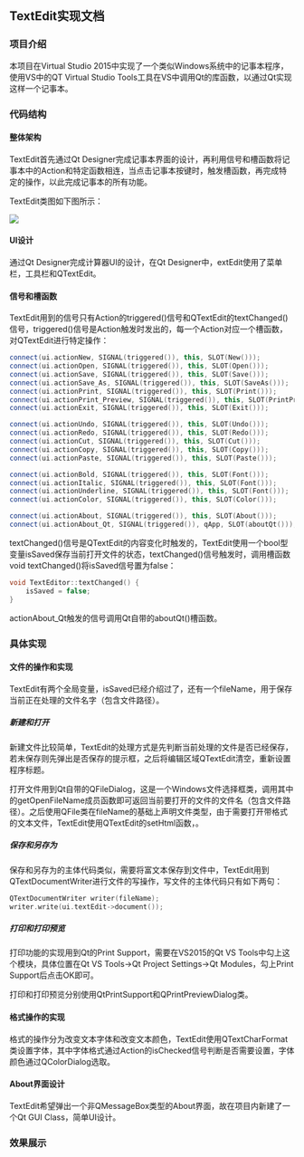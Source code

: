 ## TextEdit实现文档

### 项目介绍

本项目在Virtual Studio 2015中实现了一个类似Windows系统中的记事本程序，使用VS中的QT Virtual Studio Tools工具在VS中调用Qt的库函数，以通过Qt实现这样一个记事本。

### 代码结构

#### 整体架构

TextEdit首先通过Qt Designer完成记事本界面的设计，再利用信号和槽函数将记事本中的Action和特定函数相连，当点击记事本按键时，触发槽函数，再完成特定的操作，以此完成记事本的所有功能。

TextEdit类图如下图所示：

![](https://github.com/xzjqx/TextEdit/tree/master/images/TextEdit_UML.jpg)

#### UI设计

通过Qt Designer完成计算器UI的设计，在Qt Designer中，extEdit使用了菜单栏，工具栏和QTextEdit。

#### 信号和槽函数

TextEdit用到的信号只有Action的triggered()信号和QTextEdit的textChanged()信号，triggered()信号是Action触发时发出的，每一个Action对应一个槽函数，对QTextEdit进行特定操作：

```C++
connect(ui.actionNew, SIGNAL(triggered()), this, SLOT(New()));
connect(ui.actionOpen, SIGNAL(triggered()), this, SLOT(Open()));
connect(ui.actionSave, SIGNAL(triggered()), this, SLOT(Save()));
connect(ui.actionSave_As, SIGNAL(triggered()), this, SLOT(SaveAs()));
connect(ui.actionPrint, SIGNAL(triggered()), this, SLOT(Print()));
connect(ui.actionPrint_Preview, SIGNAL(triggered()), this, SLOT(PrintPreview()));
connect(ui.actionExit, SIGNAL(triggered()), this, SLOT(Exit()));

connect(ui.actionUndo, SIGNAL(triggered()), this, SLOT(Undo()));
connect(ui.actionRedo, SIGNAL(triggered()), this, SLOT(Redo()));
connect(ui.actionCut, SIGNAL(triggered()), this, SLOT(Cut()));
connect(ui.actionCopy, SIGNAL(triggered()), this, SLOT(Copy()));
connect(ui.actionPaste, SIGNAL(triggered()), this, SLOT(Paste()));

connect(ui.actionBold, SIGNAL(triggered()), this, SLOT(Font()));
connect(ui.actionItalic, SIGNAL(triggered()), this, SLOT(Font()));
connect(ui.actionUnderline, SIGNAL(triggered()), this, SLOT(Font()));
connect(ui.actionColor, SIGNAL(triggered()), this, SLOT(Color()));

connect(ui.actionAbout, SIGNAL(triggered()), this, SLOT(About()));
connect(ui.actionAbout_Qt, SIGNAL(triggered()), qApp, SLOT(aboutQt()));
```

textChanged()信号是QTextEdit的内容变化时触发的，TextEdit使用一个bool型变量isSaved保存当前打开文件的状态，textChanged()信号触发时，调用槽函数void textChanged()将isSaved信号置为false：

```C++
void TextEditor::textChanged() {
    isSaved = false;
}
```

actionAbout_Qt触发的信号调用Qt自带的aboutQt()槽函数。

### 具体实现

#### 文件的操作和实现

TextEdit有两个全局变量，isSaved已经介绍过了，还有一个fileName，用于保存当前正在处理的文件名字（包含文件路径）。

##### 新建和打开

新建文件比较简单，TextEdit的处理方式是先判断当前处理的文件是否已经保存，若未保存则先弹出是否保存的提示框，之后将编辑区域QTextEdit清空，重新设置程序标题。

打开文件用到Qt自带的QFileDialog，这是一个Windows文件选择框类，调用其中的getOpenFileName成员函数即可返回当前要打开的文件的文件名（包含文件路径）。之后使用QFile类在fileName的基础上声明文件类型，由于需要打开带格式的文本文件，TextEdit使用QTextEdit的setHtml函数，。

##### 保存和另存为

保存和另存为的主体代码类似，需要将富文本保存到文件中，TextEdit用到QTextDocumentWriter进行文件的写操作，写文件的主体代码只有如下两句：

```C++
QTextDocumentWriter writer(fileName);
writer.write(ui.textEdit->document());
```

##### 打印和打印预览

打印功能的实现用到Qt的Print Support，需要在VS2015的Qt VS Tools中勾上这个模块，具体位置在Qt VS Tools->Qt Project Settings->Qt Modules，勾上Print Support后点击OK即可。

打印和打印预览分别使用QtPrintSupport和QPrintPreviewDialog类。

#### **格式操作的实现** 

格式的操作分为改变文本字体和改变文本颜色，TextEdit使用QTextCharFormat类设置字体，其中字体格式通过Action的isChecked信号判断是否需要设置，字体颜色通过QColorDialog选取。

#### About界面设计

TextEdit希望弹出一个非QMessageBox类型的About界面，故在项目内新建了一个Qt GUI Class，简单UI设计。

### 效果展示



